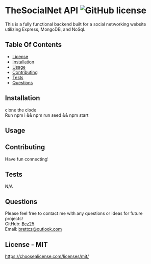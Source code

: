 # TheSocialNet API ![GitHub license](https://img.shields.io/github/license/Naereen/StrapDown.js.svg)
This is a fully functional backend built for a social networking website utilizing Express, MongoDB, and NoSql.

## Table Of Contents
* [License](#license)   
* [Installation](#install)
* [Usage](#use)
* [Contributing](#contributing)
* [Tests](#test)
* [Questions](#questions)

<a name="install"></a>
## Installation
clone the clode<br>Run npm i && npm run seed && npm start

<a name="use"></a>
## Usage

<a name="contributing"></a>
## Contributing
Have fun connecting!

<a name="test"></a>
## Tests
N/A

<a name="questions"></a>
## Questions
Please feel free to contact me with any questions or ideas for future projects!<br>
GitHub: [Bcz25](https://github.com/Bcz25)<br>
Email: brettcz@outlook.com

<a name="license"></a>
## License - MIT
https://choosealicense.com/licenses/mit/
